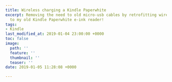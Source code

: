 ```yaml
---
title: Wireless charging a Kindle Paperwhite
excerpt: Removing the need to old micro-usb cables by retrofitting wireless charging
  to my old Kindle Paperwhite e-ink reader!
tags:
- Kindle
last_modified_at: 2019-01-04 23:00:00 +0000
toc: false
image:
  path: ''
  feature: ''
  thumbnail: ''
  teaser: ''
date: 2019-01-05 11:28:08 +0000

---
```

